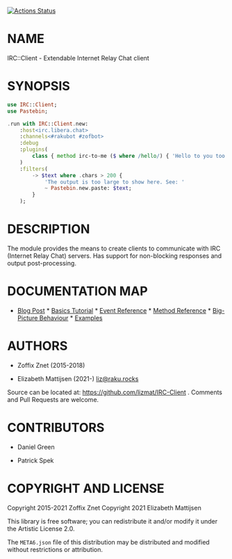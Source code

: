 [![Actions Status](https://github.com/lizmat/IRC-Client/workflows/test/badge.svg)](https://github.com/lizmat/IRC-Client/actions)

NAME
====

IRC::Client - Extendable Internet Relay Chat client

SYNOPSIS
========

```raku
use IRC::Client;
use Pastebin;

.run with IRC::Client.new:
    :host<irc.libera.chat>
    :channels<#rakubot #zofbot>
    :debug
    :plugins(
        class { method irc-to-me ($ where /hello/) { 'Hello to you too!'} }
    )
    :filters(
        -> $text where .chars > 200 {
            'The output is too large to show here. See: '
            ~ Pastebin.new.paste: $text;
        }
    );
```

DESCRIPTION
===========

The module provides the means to create clients to communicate with IRC (Internet Relay Chat) servers. Has support for non-blocking responses and output post-processing.

DOCUMENTATION MAP
=================

* [Blog Post](https://github.com/Raku/CCR/blob/main/Remaster/Zoffix%20Znet/IRC-Client-Raku-Multi-Server-IRC-or-Awesome-Async-Interfaces-with-Raku.md) * [Basics Tutorial](https://github.com/lizmat/IRC-Client/blob/main/docs/01-basics.md) * [Event Reference](https://github.com/lizmat/IRC-Client/blob/main/docs/02-event-reference.md) * [Method Reference](https://github.com/lizmat/IRC-Client/blob/main/docs/03-method-reference.md) * [Big-Picture Behaviour](https://github.com/lizmat/IRC-Client/blob/main/docs/04-big-picture-behaviour.md) * [Examples](https://github.com/lizmat/IRC-Client/blob/main/examples/)

AUTHORS
=======

  * Zoffix Znet (2015-2018)

  * Elizabeth Mattijsen (2021-) <liz@raku.rocks>

Source can be located at: https://github.com/lizmat/IRC-Client . Comments and Pull Requests are welcome.

CONTRIBUTORS
============

  * Daniel Green

  * Patrick Spek

COPYRIGHT AND LICENSE
=====================

Copyright 2015-2021 Zoffix Znet Copyright 2021 Elizabeth Mattijsen

This library is free software; you can redistribute it and/or modify it under the Artistic License 2.0.

The `META6.json` file of this distribution may be distributed and modified without restrictions or attribution.

